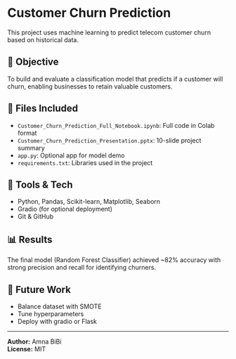 # Customer Churn Prediction

This project uses machine learning to predict telecom customer churn based on historical data.

## 📌 Objective
To build and evaluate a classification model that predicts if a customer will churn, enabling businesses to retain valuable customers.

## 📂 Files Included
- `Customer_Churn_Prediction_Full_Notebook.ipynb`: Full code in Colab format
- `Customer_Churn_Prediction_Presentation.pptx`: 10-slide project summary
- `app.py`: Optional app for model demo
- `requirements.txt`: Libraries used in the project

## 🔧 Tools & Tech
- Python, Pandas, Scikit-learn, Matplotlib, Seaborn
- Gradio (for optional deployment)
- Git & GitHub

## 📊 Results
The final model (Random Forest Classifier) achieved ~82% accuracy with strong precision and recall for identifying churners.

## 🏁 Future Work
- Balance dataset with SMOTE
- Tune hyperparameters
- Deploy with gradio or Flask

---

**Author:** Amna BiBi  
**License:** MIT  


